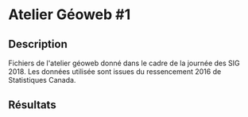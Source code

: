 # Atelier Géoweb #1

## Description
Fichiers de l'atelier géoweb donné dans le cadre de la journée des SIG 2018.
Les données utilisée sont issues du ressencement 2016 de Statistiques Canada.

## Résultats
